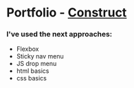 # Portfolio - [Construct](https://git-edo.github.io/Portfolio-Construct/)

### I've used the next approaches:
- Flexbox
- Sticky nav menu
- JS drop menu
- html basics
- css basics
